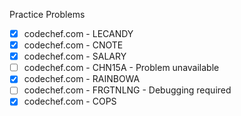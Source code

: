 Practice Problems
- [x] codechef.com - LECANDY
- [x] codechef.com - CNOTE
- [x] codechef.com - SALARY
- [ ] codechef.com - CHN15A - Problem unavailable
- [x] codechef.com - RAINBOWA
- [ ] codechef.com - FRGTNLNG - Debugging required
- [x] codechef.com - COPS
